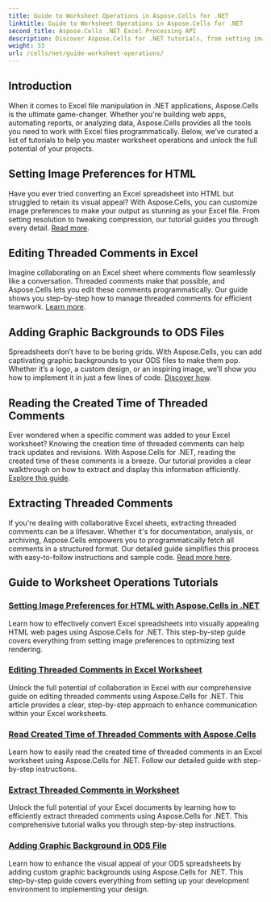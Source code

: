 ```yaml
---
title: Guide to Worksheet Operations in Aspose.Cells for .NET
linktitle: Guide to Worksheet Operations in Aspose.Cells for .NET
second_title: Aspose.Cells .NET Excel Processing API
description: Discover Aspose.Cells for .NET tutorials, from setting image preferences for HTML to adding graphic backgrounds in ODS. Learn with step-by-step guides.
weight: 33
url: /cells/net/guide-worksheet-operations/
---
```

## Introduction

When it comes to Excel file manipulation in .NET applications, Aspose.Cells is the ultimate game-changer. Whether you're building web apps, automating reports, or analyzing data, Aspose.Cells provides all the tools you need to work with Excel files programmatically. Below, we’ve curated a list of tutorials to help you master worksheet operations and unlock the full potential of your projects.

## Setting Image Preferences for HTML 
 
Have you ever tried converting an Excel spreadsheet into HTML but struggled to retain its visual appeal? With Aspose.Cells, you can customize image preferences to make your output as stunning as your Excel file. From setting resolution to tweaking compression, our tutorial guides you through every detail. [Read more](./setting-image-preferences/).

## Editing Threaded Comments in Excel 
 
Imagine collaborating on an Excel sheet where comments flow seamlessly like a conversation. Threaded comments make that possible, and Aspose.Cells lets you edit these comments programmatically. Our guide shows you step-by-step how to manage threaded comments for efficient teamwork. [Learn more](./editing-threaded-comments/).

## Adding Graphic Backgrounds to ODS Files
  
Spreadsheets don’t have to be boring grids. With Aspose.Cells, you can add captivating graphic backgrounds to your ODS files to make them pop. Whether it’s a logo, a custom design, or an inspiring image, we’ll show you how to implement it in just a few lines of code. [Discover how](./adding-graphic-background-in-ods-file/).

## Reading the Created Time of Threaded Comments  

Ever wondered when a specific comment was added to your Excel worksheet? Knowing the creation time of threaded comments can help track updates and revisions. With Aspose.Cells for .NET, reading the created time of these comments is a breeze. Our tutorial provides a clear walkthrough on how to extract and display this information efficiently. [Explore this guide](./read-created-time-of-threaded-comment/).

## Extracting Threaded Comments  

If you're dealing with collaborative Excel sheets, extracting threaded comments can be a lifesaver. Whether it's for documentation, analysis, or archiving, Aspose.Cells empowers you to programmatically fetch all comments in a structured format. Our detailed guide simplifies this process with easy-to-follow instructions and sample code. [Read more here](./extract-threaded-comments/).

## Guide to Worksheet Operations Tutorials
### [Setting Image Preferences for HTML with Aspose.Cells in .NET](./setting-image-preferences/)
Learn how to effectively convert Excel spreadsheets into visually appealing HTML web pages using Aspose.Cells for .NET. This step-by-step guide covers everything from setting image preferences to optimizing text rendering.
### [Editing Threaded Comments in Excel Worksheet](./editing-threaded-comments/)
Unlock the full potential of collaboration in Excel with our comprehensive guide on editing threaded comments using Aspose.Cells for .NET. This article provides a clear, step-by-step approach to enhance communication within your Excel worksheets.
### [Read Created Time of Threaded Comments with Aspose.Cells](./read-created-time-of-threaded-comment/)
Learn how to easily read the created time of threaded comments in an Excel worksheet using Aspose.Cells for .NET. Follow our detailed guide with step-by-step instructions.
### [Extract Threaded Comments in Worksheet](./extract-threaded-comments/)
Unlock the full potential of your Excel documents by learning how to efficiently extract threaded comments using Aspose.Cells for .NET. This comprehensive tutorial walks you through step-by-step instructions.
### [Adding Graphic Background in ODS File](./adding-graphic-background-in-ods-file/)
Learn how to enhance the visual appeal of your ODS spreadsheets by adding custom graphic backgrounds using Aspose.Cells for .NET. This step-by-step guide covers everything from setting up your development environment to implementing your design.